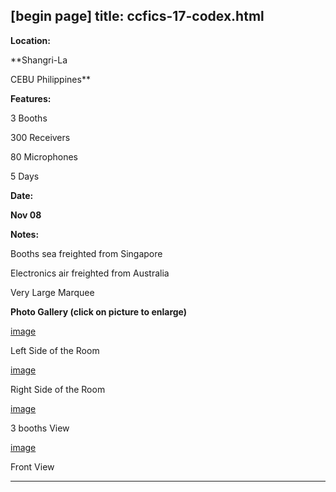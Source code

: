 [begin page]
 title: ccfics-17-codex.html
----------------------------------------------------------

**Location:**

**Shangri-La

CEBU Philippines**

**Features:**

3 Booths

300 Receivers

80 Microphones

5 Days

**Date:**

**Nov 08**

**Notes:**

Booths sea freighted from Singapore

Electronics air freighted from Australia

Very Large Marquee

**Photo Gallery (click on picture to enlarge)**

[image](picture)

Left Side of the Room

[image](picture)

Right Side of the Room

[image](picture)

3 booths View

[image](picture)

Front View




----------------------------------------------------------
